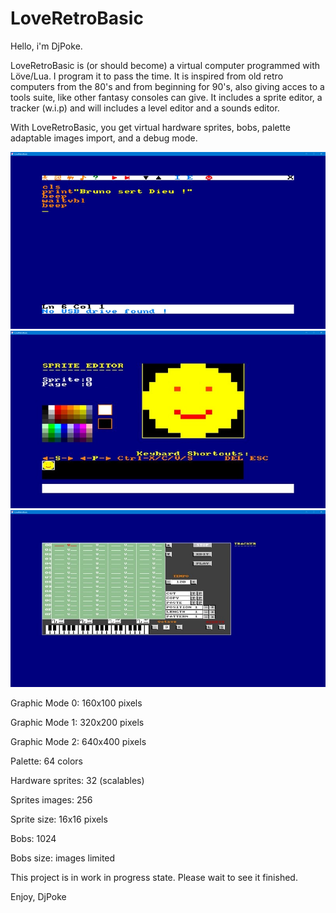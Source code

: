# LoveRetroBasic
Hello, i'm DjPoke.

LoveRetroBasic is (or should become) a virtual computer programmed with Löve/Lua.
I program it to pass the time.
It is inspired from old retro computers from the 80's and from beginning for 90's, also giving acces to a tools suite, like other fantasy consoles can give.
It includes a sprite editor, a tracker (w.i.p) and will includes a level editor and a sounds editor.

With LoveRetroBasic, you get virtual hardware sprites, bobs, palette adaptable images import, and a debug mode.

![Editor](Screenshots/1.jpg)
![Sprites](Screenshots/2.jpg)
![Tracker](Screenshots/3.jpg)

Graphic Mode 0: 160x100 pixels

Graphic Mode 1: 320x200 pixels

Graphic Mode 2: 640x400 pixels

Palette: 64 colors

Hardware sprites: 32 (scalables)

Sprites images: 256

Sprite size: 16x16 pixels

Bobs: 1024

Bobs size: images limited


This project is in work in progress state. Please wait to see it finished.

Enjoy,
DjPoke
